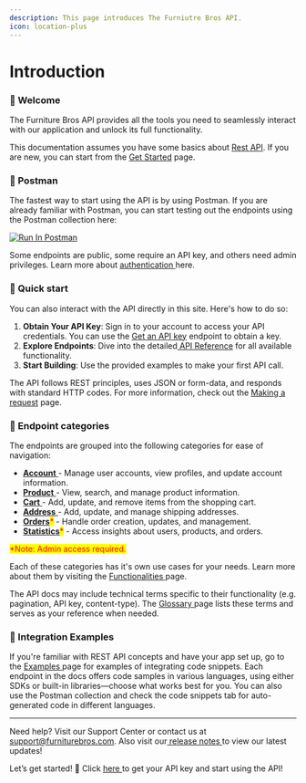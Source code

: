 ```yaml
---
description: This page introduces The Furniutre Bros API.
icon: location-plus
---
```


# Introduction

### 👋 Welcome&#x20;

The Furniture Bros API provides all the tools you need to seamlessly interact with our application and unlock its full functionality.&#x20;

This documentation assumes you have some basics about [Rest API](introduction/making-a-request.md). If you are new, you can start from the [Get Started](introduction/get-started.md) page.&#x20;

### 🤖 Postman&#x20;

The fastest way to start using the API is by using Postman. If you are already familiar with Postman, you can start testing out the endpoints using the Postman collection here:

[![Run In Postman](https://run.pstmn.io/button.svg)](https://god.gw.postman.com/run-collection/40166625-6cbe30e8-5760-4132-9411-55a3fa300d77?action=collection%2Ffork\&source=rip_markdown\&collection-url=entityId%3D40166625-6cbe30e8-5760-4132-9411-55a3fa300d77%26entityType%3Dcollection%26workspaceId%3D7fcc6d1e-d254-4162-98bf-8e40f5113547)

Some endpoints are public, some require an API key, and others need admin privileges. Learn more about [authentication ](introduction/authentication.md)here.

### 🏃 Quick start

You can also interact with the API directly in this site. Here's how to do so:

1. **Obtain Your API Key**: Sign in to your account to access your API credentials. You can use the [Get an API key](https://docs.thefurniturebros.com/api-endpoints/account#auth-login) endpoint to obtain a key.
2. **Explore Endpoints**: Dive into the detailed[ API Reference](https://docs.thefurniturebros.com/api-endpoints) for all available functionality.&#x20;
3. **Start Building**: Use the provided examples to make your first API call.

The API follows REST principles, uses JSON or form-data, and responds with standard HTTP codes. For more information, check out the [Making a request](introduction/making-a-request.md) page.&#x20;

### 📁 Endpoint categories

The endpoints are grouped into the following categories for ease of navigation:

* [**Account** ](https://docs.thefurniturebros.com/api-endpoints/account)- Manage user accounts, view profiles, and update account information.
* [**Product** ](https://docs.thefurniturebros.com/api-endpoints/product)- View, search, and manage product information.
* [**Cart** ](https://docs.thefurniturebros.com/api-endpoints/cart)- Add, update, and remove items from the shopping cart.&#x20;
* [**Address** ](https://docs.thefurniturebros.com/api-endpoints/address)- Add, update, and manage shipping addresses.
* [**Orders**](https://docs.thefurniturebros.com/api-endpoints/orders)<mark style="color:red;">\*</mark> - Handle order creation, updates, and management.&#x20;
* [**Statistics**](https://docs.thefurniturebros.com/api-endpoints/statistics)<mark style="color:red;">\*</mark> - Access insights about users, products, and orders.&#x20;

&#x20;<mark style="color:red;">\*Note: Admin access required.</mark>&#x20;

Each of these categories has it's own use cases for your needs. Learn more about them by visiting the [Functionalities ](introduction/functionalities.md)page.&#x20;

The API docs may include technical terms specific to their functionality (e.g. pagination, API key, content-type). The [Glossary ](introduction/glossary/)page lists these terms and serves as your reference when needed.

### 🌾 Integration Examples

If you're familiar with REST API concepts and have your app set up, go to the [Examples ](introduction/examples.md)page for examples of integrating code snippets. Each endpoint in the docs offers code samples in various languages, using either SDKs or built-in libraries—choose what works best for you. You can also use the Postman collection and check the code snippets tab for auto-generated code in different languages.

***

Need help? Visit our Support Center or contact us at support@furniturebros.com. Also visit our[ release notes ](https://docs.thefurniturebros.com/introduction/release-notes)to view our latest updates!

Let’s get started! 🚀 Click [here ](api-endpoints/account.md#auth-login)to get your API key and start using the API!
